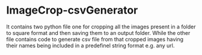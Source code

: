 # ImageCrop-csvGenerator

It contains two python file one for cropping all the images present in a folder to square format and then saving them to an output folder.
While the other file contains code to generate csv file from that cropped images having their names being included in a predefinel string format e.g. any url.

